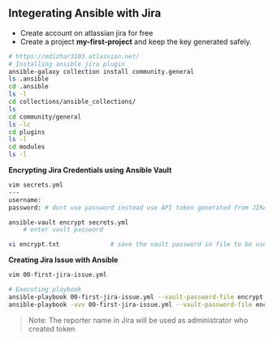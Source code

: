 ## Integerating Ansible with Jira
- Create account on atlassian jira for free
- Create a project __my-first-project__ and keep the key generated safely.
```bash
# https://mdizhar3103.atlassian.net/
# Installing ansible jira plugin
ansible-galaxy collection install community.general
ls .ansible
cd .ansible
ls -l
cd collections/ansible_collections/
ls
cd community/general
ls -lc
cd plugins
ls -l
cd modules
ls -l
```

**Encrypting Jira Credentials using Ansible Vault**
```bash
vim secrets.yml
---
username: 
password: # dont use password instead use API token generated from JIRA account and paste it here.

ansible-vault encrypt secrets.yml
    # enter vault password

vi encrypt.txt              # save the vault password in file to be used in decrypting
```

**Creating Jira Issue with Ansible**
```bash
vim 00-first-jira-issue.yml

# Executing playbook
ansible-playbook 00-first-jira-issue.yml --vault-password-file encrypt.txt
ansible-playbook -vvv 00-first-jira-issue.yml --vault-password-file encrypt.txt
```

> Note: The reporter name in Jira will be used as administrator who created token
